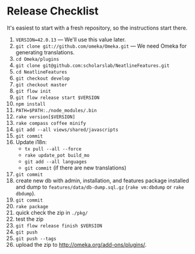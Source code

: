 
# Release Checklist

It's easiest to start with a fresh repository, so the instructions start there.

1. `VERSION=42.0.13` — We'll use this value later.
1. `git clone git://github.com/omeka/Omeka.git` — We need Omeka for generating
  translations.
1. `cd Omeka/plugins`
1. `git clone git@github.com:scholarslab/NeatlineFeatures.git`
1. `cd NeatlineFeatures`
1. `git checkout develop`
1. `git checkout master`
1. `git flow init`
1. `git flow release start $VERSION`
1. `npm install`
1. `PATH=$PATH:./node_modules/.bin`
1. `rake version[$VERSION]`
1. `rake compass coffee minify`
1. `git add --all views/shared/javascripts`
1. `git commit`
1. Update i18n:
   * `tx pull --all --force`
   * `rake update_pot build_mo`
   * `git add --all languages`
   * `git commit` (if there are new translations)
1. `git commit`
1. create new db with admin, installation, and features package installed and
   dump to `features/data/db-dump.sql.gz` (`rake vm:dbdump` or `rake dbdump`).
1. `git commit`
1. `rake package`
1. quick check the zip in `./pkg/`
1. test the zip
1. `git flow release finish $VERSION`
1. `git push`
1. `git push --tags`
1. upload the zip to http://omeka.org/add-ons/plugins/.

